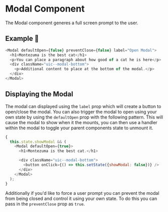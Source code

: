 # Modal Component

The Modal component generes a full screen prompt to the user.

## Example 🚀

```javascript
<Modal defaultOpen={false} preventClose={false} label="Open Modal">
  <h1>Montezuma is the best cat</h1>
  <p>You can place a paragraph about how good of a cat he is here</p>
  <div className="uic--modal-bottom">
    <p>Additional content to place at the bottom of the modal.</p>
  </div>
</Modal>
```

## Displaying the Modal

The modal can displayed using the `label` prop which will create a button to open/close the modal. You can also trigger the modal to open using your own state by using the `defaultOpen` prop with the following pattern. This will cause the modal to show when it the mounts, you can then use a handler within the modal to toggle your parent components state to unmount it.

```javascript
{
  this.state.showModal && (
    <Modal defaultOpen={true}>
      <h1>Montezuma is the best cat.</h1>

      <div className="uic--modal-bottom">
        <button onClick={() => this.setState({showModal: false})} />
      </div>
    </Modal>
  );
}
```

Additionally if you'd like to force a user prompt you can prevent the modal from being closed and control it using your own state. To do this you can pass in the `preventClose` prop as `true`.